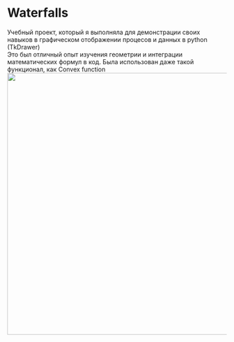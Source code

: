 # Waterfalls
Учебный проект, который я выполняла для демонстрации своих навыков в графическом отображении процесов и данных в python (TkDrawer)
\
Это был отличный опыт изучения геометрии и интеграции математических формул в код. 
Была использован даже такой функционал, как Convex function
\
<img src="https://github.com/lilplipmax/waterfalls/assets/149680455/ef3a91ca-6355-45f2-a637-045e43dd38b0" width="600"/>
